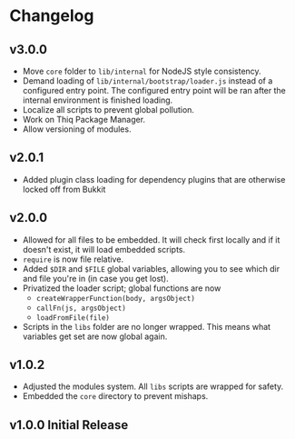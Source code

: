 # Changelog

## v3.0.0

- Move `core` folder to `lib/internal` for NodeJS style consistency.
- Demand loading of `lib/internal/bootstrap/loader.js` instead of a configured entry point. The configured entry point will
be ran after the internal environment is finished loading.
- Localize all scripts to prevent global pollution.
- Work on Thiq Package Manager.
- Allow versioning of modules.

## v2.0.1
- Added plugin class loading for dependency plugins that are otherwise locked off from Bukkit
## v2.0.0
- Allowed for all files to be embedded. It will check first locally and if it doesn't exist, it will load embedded scripts.
- `require` is now file relative.
- Added `$DIR` and `$FILE` global variables, allowing you to see which dir and file you're in (in case you get lost).
- Privatized the loader script; global functions are now
    - `createWrapperFunction(body, argsObject)`
    - `callFn(js, argsObject)`
    - `loadFromFile(file)`
- Scripts in the `libs` folder are no longer wrapped. This means what variables get set are now global again.

## v1.0.2
- Adjusted the modules system. All `libs` scripts are wrapped for safety.
- Embedded the `core` directory to prevent mishaps.

## v1.0.0 Initial Release